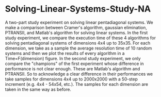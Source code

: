 # Solving-Linear-Systems-Study-NA
A two-part study experiment on solving linear pentadiagonal systems. We make a comparison between Cramer's algorithm, gaussian elimination, PTRANSII, and Matlab's algorithm for solving linear systems. 
In the first study experiment, we compare the execution time of these 4 algorithms for solving pentadiagonal systems of dimensions 4x4 up to 35x35. 
For each dimension, we take as a sample the average resolution time of 10 random systems and then we plot the results of every algorithm in a Time=F(dimension) figure.
In the second study experiment, we only compare the "champions" of the first experiment whose difference in performance is not clear enough. These are Matlab's algorithm and PTRANSII. So to acknowledge a clear difference in their performances we take samples for dimensions 4x4 up to 2000x2000 with a 50-step increment (e.g. 4x4 - 54x54, etc.). The samples for each dimension are taken in the same way as before.
